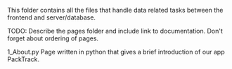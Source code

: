 This folder contains all the files that handle data related tasks between the frontend and server/database.

TODO: Describe the pages folder and include link to documentation. Don't forget about ordering of pages.

1_About.py
Page written in python that gives a brief introduction of our app PackTrack.